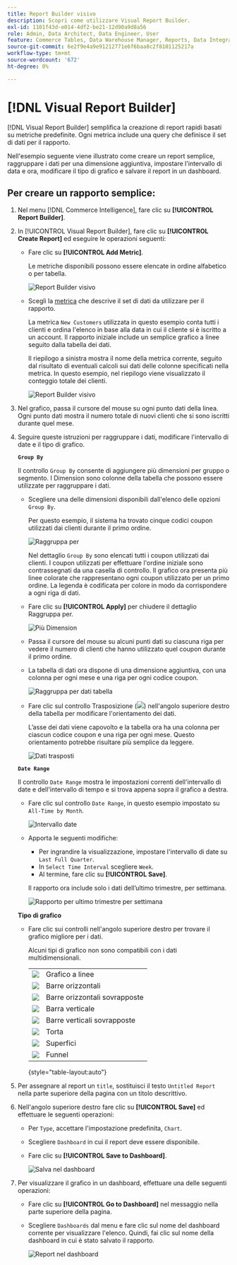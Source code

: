 ```yaml
---
title: Report Builder visivo
description: Scopri come utilizzare Visual Report Builder.
exl-id: 1101f43d-e014-4df2-be21-12d90a9d8a56
role: Admin, Data Architect, Data Engineer, User
feature: Commerce Tables, Data Warehouse Manager, Reports, Data Integration
source-git-commit: 6e2f9e4a9e91212771e6f6baa8c2f8101125217a
workflow-type: tm+mt
source-wordcount: '672'
ht-degree: 0%

---
```


# [!DNL Visual Report Builder]

[!DNL Visual Report Builder] semplifica la creazione di report rapidi basati su metriche predefinite. Ogni metrica include una query che definisce il set di dati per il rapporto.

Nell&#39;esempio seguente viene illustrato come creare un report semplice, raggruppare i dati per una dimensione aggiuntiva, impostare l&#39;intervallo di data e ora, modificare il tipo di grafico e salvare il report in un dashboard.

## Per creare un rapporto semplice:

1. Nel menu [!DNL Commerce Intelligence], fare clic su **[!UICONTROL Report Builder]**.

1. In [!UICONTROL Visual Report Builder], fare clic su **[!UICONTROL Create Report]** ed eseguire le operazioni seguenti:

   * Fare clic su **[!UICONTROL Add Metric]**.

     Le metriche disponibili possono essere elencate in ordine alfabetico o per tabella.

     ![Report Builder visivo](../../assets/magento-bi-visual-report-builder-add-metric.png)

   * Scegli la [metrica](../../data-user/reports/ess-manage-data-metrics.md) che descrive il set di dati da utilizzare per il rapporto.

     La metrica `New Customers` utilizzata in questo esempio conta tutti i clienti e ordina l&#39;elenco in base alla data in cui il cliente si è iscritto a un account. Il rapporto iniziale include un semplice grafico a linee seguito dalla tabella dei dati.

     Il riepilogo a sinistra mostra il nome della metrica corrente, seguito dal risultato di eventuali calcoli sui dati delle colonne specificati nella metrica. In questo esempio, nel riepilogo viene visualizzato il conteggio totale dei clienti.

     ![Report Builder visivo](../../assets/magento-bi-report-builder-untitled.png)

1. Nel grafico, passa il cursore del mouse su ogni punto dati della linea. Ogni punto dati mostra il numero totale di nuovi clienti che si sono iscritti durante quel mese.

1. Seguire queste istruzioni per raggruppare i dati, modificare l&#39;intervallo di date e il tipo di grafico.

   **`Group By`**

   Il controllo `Group By` consente di aggiungere più dimensioni per gruppo o segmento. I Dimension sono colonne della tabella che possono essere utilizzate per raggruppare i dati.

   * Scegliere una delle dimensioni disponibili dall&#39;elenco delle opzioni `Group By`.

     Per questo esempio, il sistema ha trovato cinque codici coupon utilizzati dai clienti durante il primo ordine.

     ![Raggruppa per](../../assets/magento-bi-report-builder-group-by-dimensions.png)

     Nel dettaglio `Group By` sono elencati tutti i coupon utilizzati dai clienti. I coupon utilizzati per effettuare l&#39;ordine iniziale sono contrassegnati da una casella di controllo. Il grafico ora presenta più linee colorate che rappresentano ogni coupon utilizzato per un primo ordine. La legenda è codificata per colore in modo da corrispondere a ogni riga di dati.

   * Fare clic su **[!UICONTROL Apply]** per chiudere il dettaglio Raggruppa per.

     ![Più Dimension](../../assets/magento-bi-report-builder-group-by-dimension-detail.png)

   * Passa il cursore del mouse su alcuni punti dati su ciascuna riga per vedere il numero di clienti che hanno utilizzato quel coupon durante il primo ordine.

   * La tabella di dati ora dispone di una dimensione aggiuntiva, con una colonna per ogni mese e una riga per ogni codice coupon.

     ![Raggruppa per dati tabella](../../assets/magento-bi-report-builder-group-by-table-data.png)

   * Fare clic sul controllo Trasposizione (![](../../assets/magento-bi-btn-transpose.png)) nell&#39;angolo superiore destro della tabella per modificare l&#39;orientamento dei dati.

     L’asse dei dati viene capovolto e la tabella ora ha una colonna per ciascun codice coupon e una riga per ogni mese. Questo orientamento potrebbe risultare più semplice da leggere.

     ![Dati trasposti](../../assets/magento-bi-report-builder-group-by-table-data-transposed.png)

   **`Date Range`**

   Il controllo `Date Range` mostra le impostazioni correnti dell&#39;intervallo di date e dell&#39;intervallo di tempo e si trova appena sopra il grafico a destra.

   * Fare clic sul controllo `Date Range`, in questo esempio impostato su `All-Time by Month`.

     ![Intervallo date](../../assets/magento-bi-report-builder-date-range.png)

   * Apporta le seguenti modifiche:

      * Per ingrandire la visualizzazione, impostare l&#39;intervallo di date su `Last Full Quarter`.
      * In `Select Time Interval` scegliere `Week`.
      * Al termine, fare clic su **[!UICONTROL Save]**.

     Il rapporto ora include solo i dati dell’ultimo trimestre, per settimana.

     ![Rapporto per ultimo trimestre per settimana](../../assets/magento-bi-report-builder-date-range-quarter-by-week-chart.png)

   **Tipo di grafico**

   * Fare clic sui controlli nell&#39;angolo superiore destro per trovare il grafico migliore per i dati.

     Alcuni tipi di grafico non sono compatibili con i dati multidimensionali.

     | | |
     |-----|-----|
     | ![](../../assets/magento-bi-btn-chart-line.png) | Grafico a linee |
     | ![](../../assets/magento-bi-btn-chart-horz-bar.png) | Barre orizzontali |
     | ![](../../assets/magento-bi-btn-chart-horz-stacked-bar.png) | Barre orizzontali sovrapposte |
     | ![](../../assets/magento-bi-btn-chart-vert-bar.png) | Barra verticale |
     | ![](../../assets/magento-bi-btn-chart-vert-stacked-bar.png) | Barre verticali sovrapposte |
     | ![](../../assets/magento-bi-btn-chart-pie.png) | Torta |
     | ![](../../assets/magento-bi-btn-chart-area.png) | Superfici |
     | ![](../../assets/magento-bi-btn-chart-funnel.png) | Funnel |

     {style="table-layout:auto"}

1. Per assegnare al report un `title`, sostituisci il testo `Untitled Report` nella parte superiore della pagina con un titolo descrittivo.

1. Nell&#39;angolo superiore destro fare clic su **[!UICONTROL Save]** ed effettuare le seguenti operazioni:

   * Per `Type`, accettare l&#39;impostazione predefinita, `Chart`.

   * Scegliere `Dashboard` in cui il report deve essere disponibile.

   * Fare clic su **[!UICONTROL Save to Dashboard]**.

     ![Salva nel dashboard](../../assets/magento-bi-report-builder-save-to-dashboard.png)

1. Per visualizzare il grafico in un dashboard, effettuare una delle seguenti operazioni:

   * Fare clic su **[!UICONTROL Go to Dashboard]** nel messaggio nella parte superiore della pagina.

   * Scegliere `Dashboards` dal menu e fare clic sul nome del dashboard corrente per visualizzare l&#39;elenco. Quindi, fai clic sul nome della dashboard in cui è stato salvato il rapporto.

     ![Report nel dashboard](../../assets/magento-bi-report-builder-my-dashboard.png)
